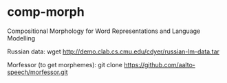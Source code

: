 # comp-morph
Compositional Morphology for Word Representations and Language Modelling

Russian data:
wget http://demo.clab.cs.cmu.edu/cdyer/russian-lm-data.tar

Morfessor (to get morphemes):
git clone https://github.com/aalto-speech/morfessor.git
